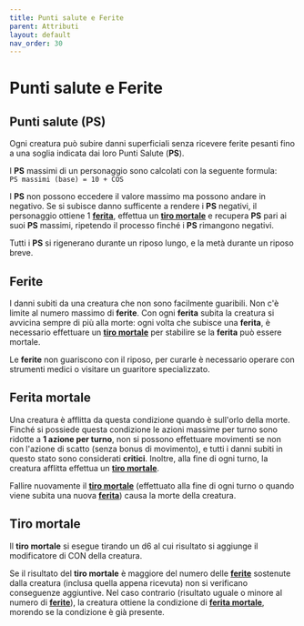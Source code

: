 ```yaml
---
title: Punti salute e Ferite
parent: Attributi
layout: default
nav_order: 30
---
```


# **Punti salute e Ferite**

## **Punti salute (PS)**

Ogni creatura può subire danni superficiali senza ricevere ferite pesanti fino a una soglia indicata dai loro Punti Salute (**PS**).

I **PS** massimi di un personaggio sono calcolati con la seguente formula:  
`PS massimi (base) = 10 + COS`

I **PS** non possono eccedere il valore massimo ma possono andare in negativo. Se si subisce danno sufficente a rendere i **PS** negativi, il personaggio ottiene 1 [**ferita**](#ferite), effettua un [**tiro mortale**](#tiro-mortale) e recupera **PS** pari ai suoi **PS** massimi, ripetendo il processo finché i **PS** rimangono negativi.

Tutti i **PS** si rigenerano durante un riposo lungo, e la metà durante un riposo breve.

## **Ferite**

I danni subiti da una creatura che non sono facilmente guaribili.
Non c'è limite al numero massimo di **ferite**.
Con ogni **ferita** subita la creatura si avvicina sempre di più alla morte: ogni volta che subisce una **ferita**, è necessario effettuare un [**tiro mortale**](#tiro-mortale) per stabilire se la **ferita** può essere mortale.

Le **ferite** non guariscono con il riposo, per curarle è necessario operare con strumenti medici o visitare un guaritore specializzato.

## **Ferita mortale**

Una creatura è afflitta da questa condizione quando è sull'orlo della morte.
Finché si possiede questa condizione le azioni massime per turno sono ridotte a **1 azione per turno**, non si possono effettuare movimenti se non con l'azione di scatto (senza bonus di movimento), e tutti i danni subiti in questo stato sono considerati **critici**. Inoltre, alla fine di ogni turno, la creatura afflitta effettua un [**tiro mortale**](#tiro-mortale).

Fallire nuovamente il [**tiro mortale**](#tiro-mortale) (effettuato alla fine di ogni turno o quando viene subita una nuova [**ferita**](#ferite)) causa la morte della creatura.

## **Tiro mortale**

Il **tiro mortale** si esegue tirando un d6 al cui risultato si aggiunge il modificatore di CON della creatura.

Se il risultato del **tiro mortale** è maggiore del numero delle [**ferite**](#ferite) sostenute dalla creatura (inclusa quella appena ricevuta) non si verificano conseguenze aggiuntive.
Nel caso contrario (risultato uguale o minore al numero di [**ferite**](#ferite)), la creatura ottiene la condizione di [**ferita mortale**](#ferita-mortale), morendo se la condizione è già presente.